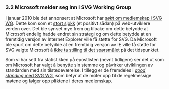 ### 3.2 Microsoft melder seg inn i SVG Working Group ###

I januar 2010 ble det annonsert at Microsoft har [søkt om medlemskap i SVG
WG][1]. Dette kom som et [stort sjokk][2] (et positivt sådan) på
web-utviklere verden over. Det ble synset mye frem og tilbake om dette
betydde at Microsoft endelig hadde endret sin strategi og om dette betydde
at en fremtidig versjon av Internet Explorer ville få støtte for SVG. Da
Microsoft ble spurt om dette betydde at en fremtidig versjon av IE ville få
støtte for SVG valgte Microsoft å [ikke ta stilling til det spørsmålet][3]
på det tidspunktet.

Som vi har sett fra statistikken på epostlisten (nevnt tidligere) ser det ut
som om Microsoft har valgt å benytte sin stemme og påvirker utviklingen av
standarden med sin tilstedeværelse. I tillegg er de fremdeles i [*good
standing* med SVG WG][4], som betyr at de møter opp til de regelmessige
møtene og følger opp pliktene i deres medlemskap.

[1]: http://blogs.msdn.com/b/ie/archive/2010/01/05/microsoft-joins-w3c-svg-working-group.aspx "Microsoft joins W3C SVG Working Group, Microsoft IE Team Blog, 2010-01-05"
[2]: http://tech.slashdot.org/story/10/01/06/1829223/Microsoft-Wants-To-Participate-In-SVG-Development "Microsoft wants to participate in SVG development, Slashdot, 2010-01-06"
[3]: http://news.cnet.com/8301-30685_3-10426321-264.html "Microsoft Web-graphics move signals IE ambitions, CNet News, 2010-01-06"
[4]: http://www.w3.org/2000/09/dbwg/details?group=19480&public=1&gs=1& "Participants in the SVG Working Group, W3C, lest 2010-05-25"
